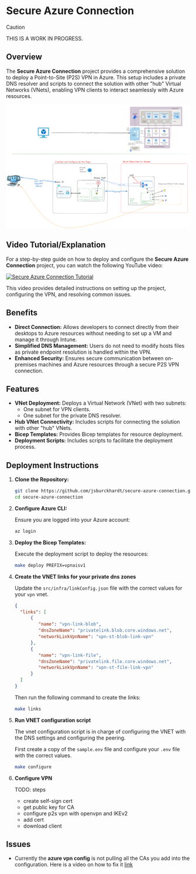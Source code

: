 # Secure Azure Connection

>[!CAUTION]
>THIS IS A WORK IN PROGRESS.

## Overview

The **Secure Azure Connection** project provides a comprehensive solution to deploy a Point-to-Site (P2S) VPN in Azure. This setup includes a private DNS resolver and scripts to connect the solution with other "hub" Virtual Networks (VNets), enabling VPN clients to interact seamlessly with Azure resources.

![overview](docs/overview.png)

## Video Tutorial/Explanation

For a step-by-step guide on how to deploy and configure the **Secure Azure Connection** project, you can watch the following YouTube video:

[![Secure Azure Connection Tutorial](https://img.youtube.com/vi/AwIKgRl4E88/0.jpg)](https://www.youtube.com/watch?v=AwIKgRl4E88)

This video provides detailed instructions on setting up the project, configuring the VPN, and resolving common issues.

## Benefits

- **Direct Connection:** Allows developers to connect directly from their desktops to Azure resources without needing to set up a VM and manage it through Intune.
- **Simplified DNS Management:** Users do not need to modify hosts files as private endpoint resolution is handled within the VPN.
- **Enhanced Security:** Ensures secure communication between on-premises machines and Azure resources through a secure P2S VPN connection.

## Features

- **VNet Deployment:** Deploys a Virtual Network (VNet) with two subnets:
  - One subnet for VPN clients.
  - One subnet for the private DNS resolver.
- **Hub VNet Connectivity:** Includes scripts for connecting the solution with other "hub" VNets.
- **Bicep Templates:** Provides Bicep templates for resource deployment.
- **Deployment Scripts:** Includes scripts to facilitate the deployment process.

## Deployment Instructions

1. **Clone the Repository:**

   ```bash
   git clone https://github.com/jsburckhardt/secure-azure-connection.git
   cd secure-azure-connection
   ```

2. **Configure Azure CLI:**

   Ensure you are logged into your Azure account:

   ```bash
   az login
   ```

3. **Deploy the Bicep Templates:**

   Execute the deployment script to deploy the resources:

   ```bash
   make deploy PREFIX=vpnaisv1
   ```

4. **Create the VNET links for your private dns zones**

   Update the `src/infra/linkConfig.json` file with the correct values for your `vpn` vnet.

   ```json
   {
     "links": [
         {
            "name": "vpn-link-blob",
            "dnsZoneName": "privatelink.blob.core.windows.net",
            "networkLinkVpnName": "vpn-st-blob-link-vpn"
         },
         {
            "name": "vpn-link-file",
            "dnsZoneName": "privatelink.file.core.windows.net",
            "networkLinkVpnName": "vpn-st-file-link-vpn"
         }
     ]
   }
   ```

   Then run the following command to create the links:

   ```bash
   make links
   ```

5. **Run VNET configuration script**

   The vnet configuration script is in charge of configuring the VNET with the DNS settings and configuring the peering.

   First create a copy of the `sample.env` file and configure your `.env` file with the correct values.

   ```bash
   make configure
   ```

6. **Configure VPN**

   TODO: steps
      - create self-sign cert
      - get public key for CA
      - configure p2s vpn with openvpn and IKEv2
      - add cert
      - download client

## Issues

- Currently the **azure vpn config** is not pulling all the CAs you add into the configuration. Here is a video on how to fix it [link](https://youtu.be/0KiSMfP3iGw?si=pQ_ZMX82Fgc2seEh)

